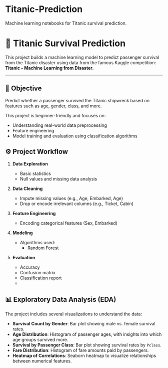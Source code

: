 # Titanic-Prediction
Machine learning notebooks for Titanic survival prediction.
# 🚢 Titanic Survival Prediction

This project builds a machine learning model to predict passenger survival from the Titanic disaster using data from the famous Kaggle competition: **Titanic - Machine Learning from Disaster**.

---

## 🧠 Objective

Predict whether a passenger survived the Titanic shipwreck based on features such as age, gender, class, and more.

This project is beginner-friendly and focuses on:
- Understanding real-world data preprocessing
- Feature engineering
- Model training and evaluation using classification algorithms

## ⚙️ Project Workflow

1. **Data Exploration**
   - Basic statistics
   - Null values and missing data analysis

2. **Data Cleaning**
   - Impute missing values (e.g., Age, Embarked, Age)
   - Drop or encode irrelevant columns (e.g., Ticket, Cabin)

3. **Feature Engineering**
   - Encoding categorical features (Sex, Embarked)

4. **Modeling**
   - Algorithms used:
     - Random Forest

5. **Evaluation**
   - Accuracy
   - Confusion matrix
   - Classification report
   - 
## 📊 Exploratory Data Analysis (EDA)

The project includes several visualizations to understand the data:

- **Survival Count by Gender**: Bar plot showing male vs. female survival rates.
- **Age Distribution**: Histogram of passenger ages, with insights into which age groups survived more.
- **Survival by Passenger Class**: Bar plot showing survival rates by `Pclass`.
- **Fare Distribution**: Histogram of fare amounts paid by passengers.
- **Heatmap of Correlations**: Seaborn heatmap to visualize relationships between numerical features.
